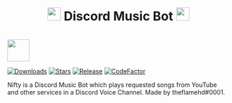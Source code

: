 <h1 align="center"><img src="https://i.imgur.com/pqerUy7.gif" width="30px"> Discord Music Bot <img src="https://i.imgur.com/pqerUy7.gif" width="30px"></h1>
<br>
<img src="https://i.imgur.com/zJJVrwX.png" width="50px">


[![Downloads](https://img.shields.io/github/downloads/theflamehd/Nifty-Bot/total.svg)](https://github.com/theflamehd/Nifty-Bot/releases/latest)
[![Stars](https://img.shields.io/github/stars/theflamehd/Nifty-Bot.svg)](https://github.com/theflamehd/Nifty-Bot/stargazers)
[![Release](https://img.shields.io/github/release/theflamehd/Nifty-Bot.svg)](https://github.com/theflamehd/Nifty-Bot/releases/latest)
[![CodeFactor](https://www.codefactor.io/repository/github/theflamehd/Nifty-Bot/badge)](https://www.codefactor.io/repository/github/theflamehd/Nifty-Bot)

Nifty is a Discord Music Bot which plays requested songs from YouTube and other services in a Discord Voice Channel.
Made by theflamehd#0001.

